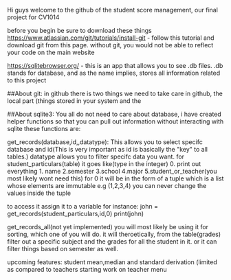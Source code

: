 Hi guys welcome to the github of the student score management, our final project for CV1014

before you begin be sure to download these things
https://www.atlassian.com/git/tutorials/install-git - follow this tutorial and download git from this page. without git, you would not be able to reflect your code on the main website

https://sqlitebrowser.org/ - this is an app that allows you to see .db files. .db stands for database, and as the name implies, stores all information related to this project

##About git:
in github there is two things we need to take care in github, the local part (things stored in your system and the 

##About sqlite3:
You all do not need to care about database, i have created helper functions so that you can pull out information without interacting with sqlite
these functions are:

get_records(database,id,,datatype): This allows you to select specifc database and id(This is very important as id is basically the "key" to all tables.)
datatype allows you to filter specifc data you want. for student_particulars(table) it goes like(type in the integer) 0. print out everything 1. name  2.semester 3.school 4.major 5.student_or_teacher(you most likely wont need this)
for 0 it will be in the form of a tuple which is a list whose elements are immutable e.g (1,2,3,4) you can never change the values inside the tuple

to access it assign it to a variable for instance:
john = get_records(student_particulars,id,0)
print(john)

get_records_all(not yet implemented) you will most likely be using it for sorting, which one of you will do. it will theroetically, from the table(grades)
filter out a specific subject and the grades for all the student in it. or it can filter things based on semester as well.

upcoming features:
student mean,median and standard derivation (limited as compared to teachers
starting work on teacher menu
